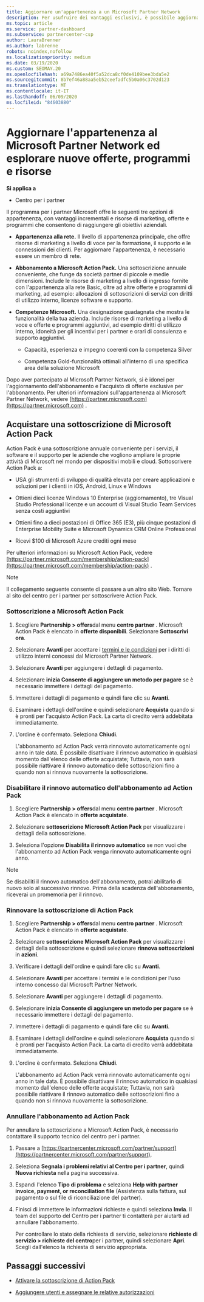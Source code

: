 ```yaml
---
title: Aggiornare un'appartenenza a un Microsoft Partner Network
description: Per usufruire dei vantaggi esclusivi, è possibile aggiornare l'appartenenza a MPN a un'appartenenza a Microsoft Action Pack sottoscrizione o a competenze Microsoft.
ms.topic: article
ms.service: partner-dashboard
ms.subservice: partnercenter-csp
author: LauraBrenner
ms.author: labrenne
robots: noindex,nofollow
ms.localizationpriority: medium
ms.date: 03/19/2020
ms.custom: SEOMAY.20
ms.openlocfilehash: a69a7486ea40f5a52dca8cf0de4109bee3bda5e2
ms.sourcegitcommit: 8b7ef46a88aa5eb52ceefadfc5b0a06c3702d123
ms.translationtype: MT
ms.contentlocale: it-IT
ms.lasthandoff: 06/09/2020
ms.locfileid: "84603880"
---
```

# <a name="upgrade-your-microsoft-partner-network-membership-and-explore-new-offers-programs-and-resources"></a>Aggiornare l'appartenenza al Microsoft Partner Network ed esplorare nuove offerte, programmi e risorse

**Si applica a**

- Centro per i partner

Il programma per i partner Microsoft offre le seguenti tre opzioni di appartenenza, con vantaggi incrementali e risorse di marketing, offerte e programmi che consentono di raggiungere gli obiettivi aziendali.

- **Appartenenza alla rete.** Il livello di appartenenza principale, che offre risorse di marketing a livello di voce per la formazione, il supporto e le connessioni dei clienti. Per aggiornare l'appartenenza, è necessario essere un membro di rete.

- **Abbonamento a Microsoft Action Pack.** Una sottoscrizione annuale conveniente, che funge da società partner di piccole e medie dimensioni. Include le risorse di marketing a livello di ingresso fornite con l'appartenenza alla rete Basic, oltre ad altre offerte e programmi di marketing, ad esempio: allocazioni di sottoscrizioni di servizi con diritti di utilizzo interno, licenze software e supporto.

- **Competenze Microsoft.** Una designazione guadagnata che mostra le funzionalità della tua azienda. Include risorse di marketing a livello di voce e offerte e programmi aggiuntivi, ad esempio diritti di utilizzo interno, idoneità per gli incentivi per i partner e orari di consulenza e supporto aggiuntivi.

  - Capacità, esperienza e impegno coerenti con la competenza Silver

  - Competenza Gold-funzionalità ottimali all'interno di una specifica area della soluzione Microsoft

Dopo aver partecipato al Microsoft Partner Network, si è idonei per l'aggiornamento dell'abbonamento e l'acquisto di offerte esclusive per l'abbonamento. Per ulteriori informazioni sull'appartenenza al Microsoft Partner Network, vedere [https://partner.microsoft.com](https://partner.microsoft.com) .

## <a name="purchase-a-microsoft-action-pack-subscription"></a>Acquistare una sottoscrizione di Microsoft Action Pack

Action Pack è una sottoscrizione annuale conveniente per i servizi, il software e il supporto per le aziende che vogliono ampliare le proprie attività di Microsoft nel mondo per dispositivi mobili e cloud. Sottoscrivere Action Pack a:

- USA gli strumenti di sviluppo di qualità elevata per creare applicazioni e soluzioni per i clienti in iOS, Android, Linux e Windows

- Ottieni dieci licenze Windows 10 Enterprise (aggiornamento), tre Visual Studio Professional licenze e un account di Visual Studio Team Services senza costi aggiuntivi

- Ottieni fino a dieci postazioni di Office 365 (E3), più cinque postazioni di Enterprise Mobility Suite e Microsoft Dynamics CRM Online Professional

- Ricevi $100 di Microsoft Azure crediti ogni mese

Per ulteriori informazioni su Microsoft Action Pack, vedere [https://partner.microsoft.com/membership/action-pack](https://partner.microsoft.com/membership/action-pack) .

> [!NOTE]  
> Il collegamento seguente consente di passare a un altro sito Web. Tornare al sito del centro per i partner per sottoscrivere Action Pack.

### <a name="subscribe-to-microsoft-action-pack"></a>Sottoscrizione a Microsoft Action Pack

1. Scegliere **Partnership > offers**dal menu **centro partner** . Microsoft Action Pack è elencato in **offerte disponibili**. Selezionare **Sottoscrivi ora**.

2. Selezionare **Avanti** per accettare i [termini e le condizioni](https://go.microsoft.com/fwlink/?linkid=842232) per i diritti di utilizzo interni concessi dal Microsoft Partner Network.  

3. Selezionare **Avanti** per aggiungere i dettagli di pagamento.

4. Selezionare **inizia Consente di aggiungere un metodo per pagare** se è necessario immettere i dettagli del pagamento.

5. Immettere i dettagli di pagamento e quindi fare clic su **Avanti**.

6. Esaminare i dettagli dell'ordine e quindi selezionare **Acquista** quando si è pronti per l'acquisto Action Pack. La carta di credito verrà addebitata immediatamente.

7. L'ordine è confermato. Seleziona **Chiudi**.

   L'abbonamento ad Action Pack verrà rinnovato automaticamente ogni anno in tale data. È possibile disattivare il rinnovo automatico in qualsiasi momento dall'elenco delle offerte acquistate; Tuttavia, non sarà possibile riattivare il rinnovo automatico delle sottoscrizioni fino a quando non si rinnova nuovamente la sottoscrizione.

### <a name="turn-off-automatic-action-pack-subscription-renewal"></a>Disabilitare il rinnovo automatico dell'abbonamento ad Action Pack

1. Scegliere **Partnership > offers**dal menu **centro partner** . Microsoft Action Pack è elencato in **offerte acquistate**.

2. Selezionare **sottoscrizione Microsoft Action Pack** per visualizzare i dettagli della sottoscrizione.

3. Seleziona l'opzione **Disabilita il rinnovo automatico** se non vuoi che l'abbonamento ad Action Pack venga rinnovato automaticamente ogni anno.

> [!NOTE]  
> Se disabiliti il rinnovo automatico dell'abbonamento, potrai abilitarlo di nuovo solo al successivo rinnovo. Prima della scadenza dell'abbonamento, riceverai un promemoria per il rinnovo.

### <a name="renew-your-action-pack-subscription"></a>Rinnovare la sottoscrizione di Action Pack

1. Scegliere **Partnership > offers**dal menu **centro partner** . Microsoft Action Pack è elencato in **offerte acquistate**.

2. Selezionare **sottoscrizione Microsoft Action Pack** per visualizzare i dettagli della sottoscrizione e quindi selezionare **rinnova sottoscrizioni** in **azioni**.  

3. Verificare i dettagli dell'ordine e quindi fare clic su **Avanti**.

4. Selezionare **Avanti** per accettare i termini e le condizioni per l'uso interno concesso dal Microsoft Partner Network.  

5. Selezionare **Avanti** per aggiungere i dettagli di pagamento.

6. Selezionare **inizia Consente di aggiungere un metodo per pagare** se è necessario immettere i dettagli del pagamento.

7. Immettere i dettagli di pagamento e quindi fare clic su **Avanti**.

8. Esaminare i dettagli dell'ordine e quindi selezionare **Acquista** quando si è pronti per l'acquisto Action Pack. La carta di credito verrà addebitata immediatamente.

9. L'ordine è confermato. Seleziona **Chiudi**.

   L'abbonamento ad Action Pack verrà rinnovato automaticamente ogni anno in tale data. È possibile disattivare il rinnovo automatico in qualsiasi momento dall'elenco delle offerte acquistate; Tuttavia, non sarà possibile riattivare il rinnovo automatico delle sottoscrizioni fino a quando non si rinnova nuovamente la sottoscrizione.

### <a name="cancel-your-action-pack-subscription"></a>Annullare l'abbonamento ad Action Pack

Per annullare la sottoscrizione a Microsoft Action Pack, è necessario contattare il supporto tecnico del centro per i partner.

1. Passare a [https://partnercenter.microsoft.com/partner/support](https://partnercenter.microsoft.com/partner/support).

2. Seleziona **Segnala i problemi relativi al Centro per i partner**, quindi **Nuova richiesta** nella pagina successiva.

3. Espandi l'elenco **Tipo di problema** e seleziona **Help with partner invoice, payment, or reconciliation file** (Assistenza sulla fattura, sul pagamento o sul file di riconciliazione del partner).

4. Finisci di immettere le informazioni richieste e quindi seleziona **Invia**. Il team del supporto del Centro per i partner ti contatterà per aiutarti ad annullare l'abbonamento.

   Per controllare lo stato della richiesta di servizio, selezionare **richieste di servizio > richieste del centro**per i partner, quindi selezionare **Apri**. Scegli dall'elenco la richiesta di servizio appropriata.  

## <a name="next-steps"></a>Passaggi successivi

- [Attivare la sottoscrizione di Action Pack](manage-your-partner-network-benefits.md)

- [Aggiungere utenti e assegnare le relative autorizzazioni](create-user-accounts-and-set-permissions.md)
